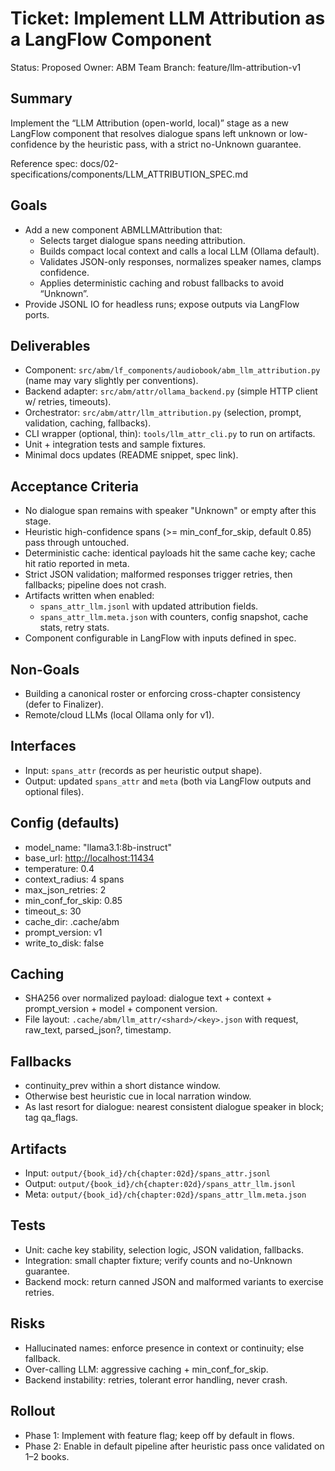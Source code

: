# Ticket: Implement LLM Attribution as a LangFlow Component

Status: Proposed
Owner: ABM Team
Branch: feature/llm-attribution-v1

## Summary

Implement the “LLM Attribution (open-world, local)” stage as a new LangFlow component that resolves dialogue spans left unknown or low-confidence by the heuristic pass, with a strict no-Unknown guarantee.

Reference spec: docs/02-specifications/components/LLM_ATTRIBUTION_SPEC.md

## Goals

- Add a new component ABMLLMAttribution that:
  - Selects target dialogue spans needing attribution.
  - Builds compact local context and calls a local LLM (Ollama default).
  - Validates JSON-only responses, normalizes speaker names, clamps confidence.
  - Applies deterministic caching and robust fallbacks to avoid “Unknown”.
- Provide JSONL IO for headless runs; expose outputs via LangFlow ports.

## Deliverables

- Component: `src/abm/lf_components/audiobook/abm_llm_attribution.py` (name may vary slightly per conventions).
- Backend adapter: `src/abm/attr/ollama_backend.py` (simple HTTP client w/ retries, timeouts).
- Orchestrator: `src/abm/attr/llm_attribution.py` (selection, prompt, validation, caching, fallbacks).
- CLI wrapper (optional, thin): `tools/llm_attr_cli.py` to run on artifacts.
- Unit + integration tests and sample fixtures.
- Minimal docs updates (README snippet, spec link).

## Acceptance Criteria

- No dialogue span remains with speaker "Unknown" or empty after this stage.
- Heuristic high-confidence spans (>= min_conf_for_skip, default 0.85) pass through untouched.
- Deterministic cache: identical payloads hit the same cache key; cache hit ratio reported in meta.
- Strict JSON validation; malformed responses trigger retries, then fallbacks; pipeline does not crash.
- Artifacts written when enabled:
  - `spans_attr_llm.jsonl` with updated attribution fields.
  - `spans_attr_llm.meta.json` with counters, config snapshot, cache stats, retry stats.
- Component configurable in LangFlow with inputs defined in spec.

## Non-Goals

- Building a canonical roster or enforcing cross-chapter consistency (defer to Finalizer).
- Remote/cloud LLMs (local Ollama only for v1).

## Interfaces

- Input: `spans_attr` (records as per heuristic output shape).
- Output: updated `spans_attr` and `meta` (both via LangFlow outputs and optional files).

## Config (defaults)

- model_name: "llama3.1:8b-instruct"
- base_url: <http://localhost:11434>
- temperature: 0.4
- context_radius: 4 spans
- max_json_retries: 2
- min_conf_for_skip: 0.85
- timeout_s: 30
- cache_dir: .cache/abm
- prompt_version: v1
- write_to_disk: false

## Caching

- SHA256 over normalized payload: dialogue text + context + prompt_version + model + component version.
- File layout: `.cache/abm/llm_attr/<shard>/<key>.json` with request, raw_text, parsed_json?, timestamp.

## Fallbacks

- continuity_prev within a short distance window.
- Otherwise best heuristic cue in local narration window.
- As last resort for dialogue: nearest consistent dialogue speaker in block; tag qa_flags.

## Artifacts

- Input: `output/{book_id}/ch{chapter:02d}/spans_attr.jsonl`
- Output: `output/{book_id}/ch{chapter:02d}/spans_attr_llm.jsonl`
- Meta: `output/{book_id}/ch{chapter:02d}/spans_attr_llm.meta.json`

## Tests

- Unit: cache key stability, selection logic, JSON validation, fallbacks.
- Integration: small chapter fixture; verify counts and no-Unknown guarantee.
- Backend mock: return canned JSON and malformed variants to exercise retries.

## Risks

- Hallucinated names: enforce presence in context or continuity; else fallback.
- Over-calling LLM: aggressive caching + min_conf_for_skip.
- Backend instability: retries, tolerant error handling, never crash.

## Rollout

- Phase 1: Implement with feature flag; keep off by default in flows.
- Phase 2: Enable in default pipeline after heuristic pass once validated on 1–2 books.
